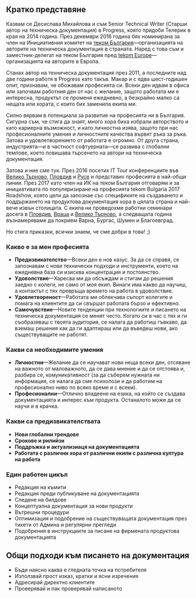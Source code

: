 ## Кратко представяне

Казвам се Десислава Михайлова и съм Senior Technical Writer (Старши автор на техническа документация) в Progress, която придоби Телерик в края на 2014 година. През декември 2016 година бях номинирана за член на Инициативния комитет на [теком България](http://www.technical-communication.org/bg/technical-communication-bulgaria.html)&mdash;организацията на авторите на техническа документация в страната. Наред с това съм и заместник-делегат на теком България пред [tekom Europe](http://www.technical-communication.org/)&mdash;организацията на авторите в Европа.

Станах автор на техническа документация през 2011, а последните над две години работя в Progress като такъв. Макар и с едва шест-годишен опит, признавам, че обожавам професията си. Всеки ден идвам в офиса или започвам работния ден от нас с желание, защото работата ми е интересна, продуктът се променя ежедневно, а безкрайно малко са нещата или хората, с които бих заменила екипа ми.

Силно вярвам в потенциала за развитие на професията ни в България. Сигурна съм, че стига да знаят, много хора биха избрали авторството и като кариерна възможност, и като личностна изява, защото при нас професионалните умения и личностните качества вървят ръка за ръка. Затова и удовлетворението от работата е огромно. От друга страна, индустрията&mdash;и в частност софтуерната&mdash;се развива с глобални темпове, което повишава търсенето на автори на техническа документация.

Затова и ние сме тук. През 2016 посетих IT Tour конференциите във [Велико Търново](http://tarnovoconf.com/), [Пловдив](http://plovdivconf.com/archive/2016) и [Русе](http://ruseconf.com/) и представих професията в най-общи линии. През 2017 като член на ИК на теком България отговарям и за инициативата по популяризиране на професията tekom Bulgaria 2017 Roadshow, която цели да запознае със спецификите на създаването и поддържането на продуктова документация хора в цялата страна и най-вече извън столицата. С екипа ни проведохме работни семинари досега в [Пловдив](https://www.facebook.com/events/1225595337495541/), [Враца](https://www.facebook.com/events/266122737165985/) и [Велико Търново](https://www.facebook.com/events/1308593842588286/), а следващата година възнамеряваме да покрием Варна, Бургас, Шумен и Благоевград.

Но стига приказки, всички знаем, че сме добри в това! ;)

### Какво е за мен професията

* **Предизвикателство**&mdash;Всеки ден е нов казус. За да се справя, се запознавам с нови технически подходи и инструменти, което на ежедневна база си изисква концентрация и постоянство.
* **Удоволствие**&mdash;Харесва ми да обсъждам и стигам до решения заедно с колеги, не само от моя екип. Винаги има какво да научиш, а контактът с тях превръща времето на работа в удоволствие.
* **Удовлетвореност**&mdash;Работата ми облекчава съпорт колегите и помага на клиентите да си свършат работата бързо и ефективно.
* **Самочувствие**&mdash;Новите тенденции при технологиите и писането на техническа документация се менят често. Когато си в час с тях и ги съобразяваш с твоята аудитория, се налага да работиш гъвкаво, да вземаш решения как да ги адаптираш или да въведеш нови, ако съществуващите не работят.

### Какви са необходимите умения

* **Личностни**&mdash;Желание да се научават нови неща всеки ден, отсяване на важното от маловажното, да се дава мнение и да се отстоява и, разбира се, комуникативност (за да съберем нужната ни информация, се налага да сме психолози и да работим на професионално ниво по всяко време и с всеки).   
* **Професионални**&mdash;Отлично владеене на езика, на който се създава документацията и интерес към продукта. Останалото може да се научи и в крачка.

### Какви са предизвикателствата

* **Нови глобални трендове**   
* **Срокове и рилийзи**   
* **Поддръжка и актуализиаця на документацията**   
* **Работата с различни хора от различни екипи с различна култура на работа**  

### Един работен цикъл

* Редакция на къмити
* Редакция преди публикуване на документацията
* Следене на билдове
* Концептуална документация за нови продукти
* Вътрешни процедури
* Оптимизация и подобрение на съществуващата документация през тикети от Админа и регулярни прегледи
* Подобрения в инструкциите за писане на фирмената продуктова документацията

## Общи подходи към писането на документация

* Бъди наясно каква е гледната точка на потребителя
* Използвай прост изказ, кратки и ясни изречения
* Адресирай директно клиентите
* Проверявай и пак проверявай написаното
